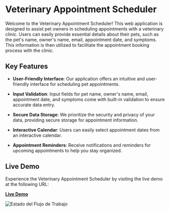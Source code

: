 # Veterinary Appointment Scheduler

Welcome to the Veterinary Appointment Scheduler! This web application is designed to assist pet owners in scheduling appointments with a veterinary clinic. Users can easily provide essential details about their pets, such as the pet's name, owner's name, email, appointment date, and symptoms. This information is then utilized to facilitate the appointment booking process with the clinic.

## Key Features

- **User-Friendly Interface**: Our application offers an intuitive and user-friendly interface for scheduling pet appointments.

- **Input Validation**: Input fields for pet name, owner's name, email, appointment date, and symptoms come with built-in validation to ensure accurate data entry.

- **Secure Data Storage**: We prioritize the security and privacy of your data, providing secure storage for appointment information.

- **Interactive Calendar**: Users can easily select appointment dates from an interactive calendar.

- **Appointment Reminders**: Receive notifications and reminders for upcoming appointments to help you stay organized.

## Live Demo

Experience the Veterinary Appointment Scheduler by visiting the live demo at the following URL:

[**Live Demo**](http://3.91.208.114/)

![Estado del Flujo de Trabajo](https://github.com/gustavoDuarte96/citas-react/actions/workflows/node.js.yml/badge.svg)
